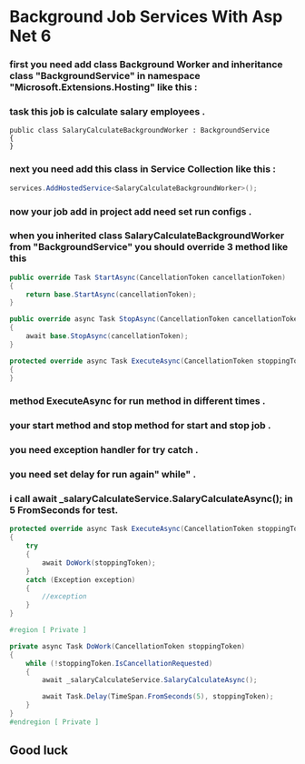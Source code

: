 # Background Job Services With Asp Net 6

### first you need add class Background Worker and inheritance class "BackgroundService" in namespace "Microsoft.Extensions.Hosting" like this :

### task this job is calculate salary employees .

```charp
public class SalaryCalculateBackgroundWorker : BackgroundService
{
}
```
### next you need add this class in Service Collection like this :

```csharp
services.AddHostedService<SalaryCalculateBackgroundWorker>();
```

### now your job add in project add need set run configs .


### when you inherited class SalaryCalculateBackgroundWorker from "BackgroundService" you should override 3 method  like this
```csharp
public override Task StartAsync(CancellationToken cancellationToken)
{
    return base.StartAsync(cancellationToken);
}

public override async Task StopAsync(CancellationToken cancellationToken)
{
    await base.StopAsync(cancellationToken);
}

protected override async Task ExecuteAsync(CancellationToken stoppingToken)
{
}
```

### method ExecuteAsync for run method in different times .
### your start method and stop method for start and stop job .
### you need exception handler for try catch .
### you need set delay for run again" while" . 
### i call await _salaryCalculateService.SalaryCalculateAsync(); in 5 FromSeconds for test.

```csharp
protected override async Task ExecuteAsync(CancellationToken stoppingToken)
{
    try
    {
        await DoWork(stoppingToken);
    }
    catch (Exception exception)
    {
        //exception 
    }
}

#region [ Private ]

private async Task DoWork(CancellationToken stoppingToken)
{
    while (!stoppingToken.IsCancellationRequested)
    {
        await _salaryCalculateService.SalaryCalculateAsync();

        await Task.Delay(TimeSpan.FromSeconds(5), stoppingToken);
    }
}
#endregion [ Private ]
```

## Good luck